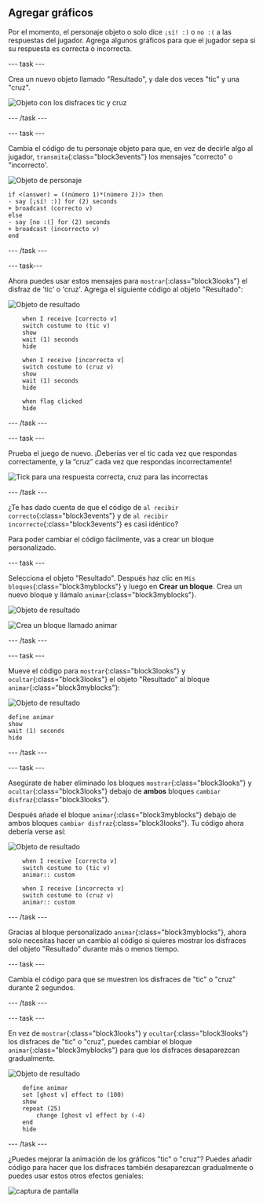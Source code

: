 ## Agregar gráficos

Por el momento, el personaje objeto o solo dice `¡sí! :)` o `no :(` a las respuestas del jugador. Agrega algunos gráficos para que el jugador sepa si su respuesta es correcta o incorrecta.

--- task ---

Crea un nuevo objeto llamado "Resultado", y dale dos veces "tic" y una "cruz".

![Objeto con los disfraces tic y cruz](images/brain-result.png)

--- /task ---

--- task ---

Cambia el código de tu personaje objeto para que, en vez de decirle algo al jugador, `transmita`{:class="block3events"} los mensajes "correcto" o "incorrecto'.

![Objeto de personaje](images/giga-sprite.png)

```blocks3
if <(answer) = ((número 1)*(número 2))> then
- say [¡sí! :)] for (2) seconds
+ broadcast (correcto v)
else
- say [no :(] for (2) seconds
+ broadcast (incorrecto v)
end
```

--- /task ---

--- task---

Ahora puedes usar estos mensajes para `mostrar`{:class="block3looks"} el disfraz de 'tic' o 'cruz'. Agrega el siguiente código al objeto "Resultado":

![Objeto de resultado](images/result-sprite.png)

```blocks3
    when I receive [correcto v]
    switch costume to (tic v)
    show
    wait (1) seconds
    hide

    when I receive [incorrecto v]
    switch costume to (cruz v)
    show
    wait (1) seconds
    hide

    when flag clicked
    hide
```

--- /task ---

--- task ---

Prueba el juego de nuevo. ¡Deberías ver el tic cada vez que respondas correctamente, y la “cruz” cada vez que respondas incorrectamente!

![Tick para una respuesta correcta, cruz para las incorrectas](images/brain-test-answer.png)

--- /task ---

¿Te has dado cuenta de que el código de `al recibir correcto`{:class="block3events"} y de `al recibir incorrecto`{:class="block3events"} es casi idéntico?

Para poder cambiar el código fácilmente, vas a crear un bloque personalizado.

--- task ---

Selecciona el objeto "Resultado". Después haz clic en `Mis bloques`{:class="block3myblocks"} y luego en **Crear un bloque**. Crea un nuevo bloque y llámalo `animar`{:class="block3myblocks"}.

![Objeto de resultado](images/result-sprite.png)

![Crea un bloque llamado animar](images/brain-animate-function.png)

--- /task ---

--- task ---

Mueve el código para `mostrar`{:class="block3looks"} y `ocultar`{:class="block3looks"} el objeto "Resultado" al bloque `animar`{:class="block3myblocks"}:

![Objeto de resultado](images/result-sprite.png)

```blocks3
define animar
show
wait (1) seconds
hide
```

--- /task ---

--- task ---

Asegúrate de haber eliminado los bloques `mostrar`{:class="block3looks"} y `ocultar`{:class="block3looks"} debajo de **ambos** bloques `cambiar disfraz`{:class="block3looks"}.

Después añade el bloque `animar`{:class="block3myblocks"} debajo de ambos bloques `cambiar disfraz`{:class="block3looks"}. Tu código ahora debería verse así:

![Objeto de resultado](images/result-sprite.png)

```blocks3
    when I receive [correcto v]
    switch costume to (tic v)
    animar:: custom

    when I receive [incorrecto v]
    switch costume to (cruz v)
    animar:: custom
```

--- /task ---

Gracias al bloque personalizado `animar`{:class="block3myblocks"}, ahora solo necesitas hacer un cambio al código si quieres mostrar los disfraces del objeto "Resultado" durante más o menos tiempo.

--- task ---

Cambia el código para que se muestren los disfraces de "tic" o "cruz" durante 2 segundos.

--- /task ---

--- task ---

En vez de `mostrar`{:class="block3looks"} y `ocultar`{:class="block3looks"} los disfraces de "tic" o "cruz", puedes cambiar el bloque `animar`{:class="block3myblocks"} para que los disfraces desaparezcan gradualmente.

![Objeto de resultado](images/result-sprite.png)

```blocks3
    define animar
    set [ghost v] effect to (100)
    show
    repeat (25)
        change [ghost v] effect by (-4)
    end
    hide
```

--- /task ---

¿Puedes mejorar la animación de los gráficos "tic" o "cruz"? Puedes añadir código para hacer que los disfraces también desaparezcan gradualmente o puedes usar estos otros efectos geniales:

![captura de pantalla](images/brain-effects.png)